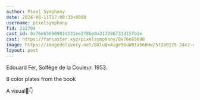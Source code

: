 ```yaml
---
author: Pixel Symphony
date: 2024-08-11T17:08:33+0000
username: pixelsymphony
fid: 232704
cast_id: 0x76e65690902d131ee2f8be0a213286733d15fb1e
cast: https://farcaster.xyz/pixelsymphony/0x76e65690
image: https://imagedelivery.net/BXluQx4ige9GuW0Ia56BHw/572b0175-24c7-4857-04af-50b19f191200/original
layout: post
---
```


Edouard Fer, Solfège de la Couleur. 1953.

8 color plates from the book

A visual🧵👇

<img src='https://imagedelivery.net/BXluQx4ige9GuW0Ia56BHw/572b0175-24c7-4857-04af-50b19f191200/original' alt='' referrerpolicy='no-referrer'/>
